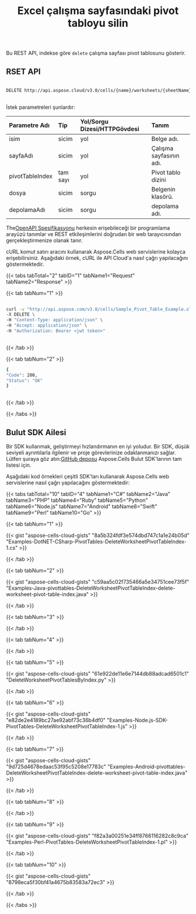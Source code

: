 ﻿---
title: Excel çalışma sayfasındaki pivot tabloyu silin
second_title: Aspose.Cells Cloud Documen
linktitle: Silmek
type: docs
url: /tr/pivot-tables/delete/
aliases: [/delete-worksheet-pivot-table-by-index/]
keywords: Delete a pivot table in an Excel file
description: Aspose.Cells Cloud REST API, Excel dosyasındaki pivot tablonun silinmesini destekler. SDK, çeşitli geliştirme dillerini destekler. Bunlar arasında Android, C#, Go, Java, NodeJS, Perl, PHP, Python, Ruby ve Swift bulunur.
weight: 70
kwords: Excel, Office Bulut, REST API, Elektronik Tablo, PDF, CSV, Json, Markdown, Excel çalışma sayfasındaki pivot tabloyu silme
---
Bu REST API, indekse göre `delete` çalışma sayfası pivot tablosunu gösterir.
 
## RSET API
 
```bash
 
DELETE http://api.aspose.cloud/v3.0/cells/{name}/worksheets/{sheetName}/pivottables/{pivotTableIndex}
 
```
 İstek parametreleri şunlardır:
 
| Parametre Adı| Tip| Yol/Sorgu Dizesi/HTTPGövdesi|Tanım|
|:- |:- |:- |:- |
| isim| sicim| yol| Belge adı.|
| sayfaAdı| sicim| yol| Çalışma sayfasının adı.|
| pivotTableIndex| tam sayı| yol| Pivot tablo dizini|
| dosya| sicim| sorgu| Belgenin klasörü.|
| depolamaAdı| sicim| sorgu| depolama adı.|
 
 The[OpenAPI Spesifikasyonu](https://apireference.aspose.cloud/cells/#/PivotTables/DeleteWorksheetPivotTable) herkesin erişebileceği bir programlama arayüzü tanımlar ve REST etkileşimlerini doğrudan bir web tarayıcısından gerçekleştirmenize olanak tanır.
 
cURL komut satırı aracını kullanarak Aspose.Cells web servislerine kolayca erişebilirsiniz. Aşağıdaki örnek, cURL ile API Cloud'a nasıl çağrı yapılacağını göstermektedir.
 
{{< tabs tabTotal="2" tabID="1" tabName1="Request" tabName2="Response" >}}
 
{{< tab tabNum="1" >}}
 
```bash
 
curl -v "http://api.aspose.com/v3.0/cells/Sample_Pivot_Table_Example.xls/worksheets/Sheet2/pivottables/0" \
-X DELETE \
-H "Content-Type: application/json" \
-H "Accept: application/json" \
-H "Authorization: Bearer <jwt token>"
 
```
 
{{< /tab >}}
 
{{< tab tabNum="2" >}}
 
```bash
{
"Code": 200,
"Status": "OK"
}
 
```
 
{{< /tab >}}
 
{{< /tabs >}}
 
## Bulut SDK Ailesi
 
 Bir SDK kullanmak, geliştirmeyi hızlandırmanın en iyi yoludur. Bir SDK, düşük seviyeli ayrıntılarla ilgilenir ve proje görevlerinize odaklanmanızı sağlar. Lütfen şuraya göz atın:[GitHub deposu](https://github.com/aspose-cells-cloud) Aspose.Cells Bulut SDK'larının tam listesi için.
 
Aşağıdaki kod örnekleri çeşitli SDK'ları kullanarak Aspose.Cells web servislerine nasıl çağrı yapılacağını göstermektedir:
 
 

{{< tabs tabTotal="10" tabID="4" tabName1="C#" tabName2="Java" tabName3="PHP" tabName4="Ruby" tabName5="Python" tabName6="Node.js" tabName7="Android" tabName8="Swift" tabName9="Perl" tabName10="Go" >}}

{{< tab tabNum="1" >}}

{{< gist "aspose-cells-cloud-gists" "8a5b324fdf3e574dbd747c1a1e24b05d" "Examples-DotNET-CSharp-PivotTables-DeleteWorksheetPivotTableIndex-1.cs" >}}

{{< /tab >}}

{{< tab tabNum="2" >}}

{{< gist "aspose-cells-cloud-gists" "c59aa5c02f735466a5e34751cee73f5f" "Examples-Java-pivottables-DeleteWorksheetPivotTableIndex-delete-worksheet-pivot-table-index.java" >}}

{{< /tab >}}

{{< tab tabNum="3" >}}

{{< /tab >}}

{{< tab tabNum="4" >}}

{{< /tab >}}

{{< tab tabNum="5" >}}

{{< gist "aspose-cells-cloud-gists" "61e922de11e6e7144db88adcad6501c1" "DeleteWorksheetPivotTablesByIndex.py" >}}

{{< /tab >}}

{{< tab tabNum="6" >}}

{{< gist "aspose-cells-cloud-gists" "e82de2e4189bc27ae92abf73c36b4df0" "Examples-Node.js-SDK-PivotTables-DeleteWorksheetPivotTableIndex-1.js" >}}

{{< /tab >}}

{{< tab tabNum="7" >}}

{{< gist "aspose-cells-cloud-gists" "9d725d4678edaac53f95c5208e17783c" "Examples-Android-pivottables-DeleteWorksheetPivotTableIndex-delete-worksheet-pivot-table-index.java" >}}

{{< /tab >}}

{{< tab tabNum="8" >}}

{{< /tab >}}

{{< tab tabNum="9" >}}

{{< gist "aspose-cells-cloud-gists" "f82a3a00251e34ff8766116282c8c9ca" "Examples-Perl-PivotTables-DeleteWorksheetPivotTableIndex-1.pl" >}}

{{< /tab >}}

{{< tab tabNum="10" >}}

{{< gist "aspose-cells-cloud-gists" "8798eca5f30bf41a4675b83583a72ec3" >}}

{{< /tab >}}

{{< /tabs >}}
